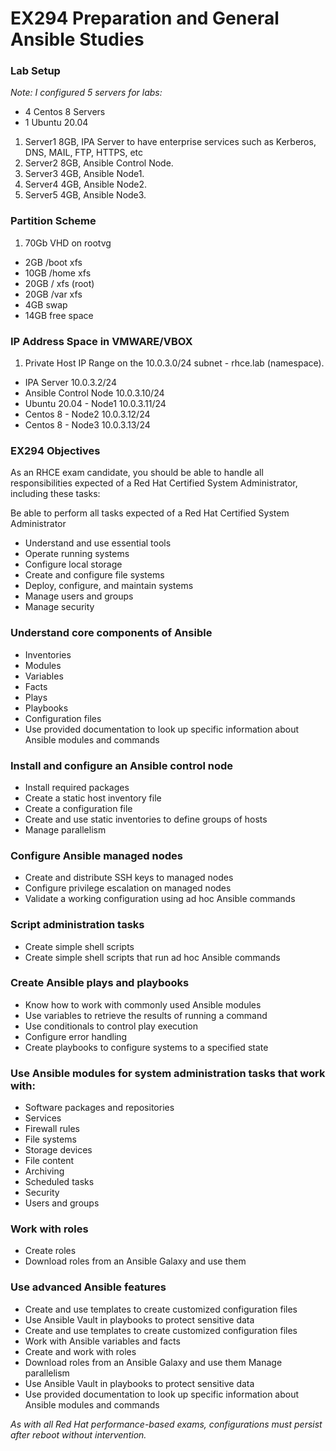 # EX294 Preparation and General Ansible Studies

### Lab Setup ###
*Note: I configured 5 servers for labs:*
 - 4 Centos 8 Servers 
 - 1 Ubuntu 20.04
 
1. Server1 8GB, IPA Server to have enterprise services such as Kerberos, DNS, MAIL, FTP, HTTPS, etc
2. Server2 8GB, Ansible Control Node.
3. Server3 4GB, Ansible Node1. 
4. Server4 4GB, Ansible Node2.
5. Server5 4GB, Ansible Node3. 

### Partition Scheme ###
1. 70Gb VHD on rootvg 
* 2GB  /boot xfs 
* 10GB /home xfs 
* 20GB /     xfs (root) 
* 20GB /var  xfs 
* 4GB  swap 
* 14GB free space 

### IP Address Space in VMWARE/VBOX ###
1. Private Host IP Range on the 10.0.3.0/24 subnet - rhce.lab (namespace).
  * IPA Server 10.0.3.2/24
  * Ansible Control Node 10.0.3.10/24
  * Ubuntu 20.04 - Node1 10.0.3.11/24
  * Centos 8 - Node2 10.0.3.12/24
  * Centos 8 - Node3 10.0.3.13/24

### EX294 Objectives 

As an RHCE exam candidate, you should be able to handle all responsibilities expected of a Red Hat Certified System Administrator, including these tasks:

Be able to perform all tasks expected of a Red Hat Certified System Administrator

* Understand and use essential tools
* Operate running systems
* Configure local storage
* Create and configure file systems
* Deploy, configure, and maintain systems
* Manage users and groups
* Manage security

### Understand core components of Ansible

* Inventories
* Modules
* Variables
* Facts
* Plays
* Playbooks
* Configuration files
* Use provided documentation to look up specific information about Ansible modules and commands

### Install and configure an Ansible control node

* Install required packages
* Create a static host inventory file
* Create a configuration file
* Create and use static inventories to define groups of hosts
* Manage parallelism

### Configure Ansible managed nodes

* Create and distribute SSH keys to managed nodes
* Configure privilege escalation on managed nodes
* Validate a working configuration using ad hoc Ansible commands

### Script administration tasks

* Create simple shell scripts
* Create simple shell scripts that run ad hoc Ansible commands

### Create Ansible plays and playbooks

* Know how to work with commonly used Ansible modules
* Use variables to retrieve the results of running a command
* Use conditionals to control play execution
* Configure error handling
* Create playbooks to configure systems to a specified state

### Use Ansible modules for system administration tasks that work with:

* Software packages and repositories
* Services
* Firewall rules
* File systems
* Storage devices
* File content
* Archiving
* Scheduled tasks
* Security
* Users and groups

### Work with roles

* Create roles
* Download roles from an Ansible Galaxy and use them

### Use advanced Ansible features

* Create and use templates to create customized configuration files
* Use Ansible Vault in playbooks to protect sensitive data
* Create and use templates to create customized configuration files 
* Work with Ansible variables and facts 
* Create and work with roles 
* Download roles from an Ansible Galaxy and use them Manage parallelism 
* Use Ansible Vault in playbooks to protect sensitive data 
* Use provided documentation to look up specific information about Ansible modules and commands

*As with all Red Hat performance-based exams, configurations must persist after reboot without intervention.*


